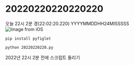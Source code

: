 # 20220220220220220
오늘 22시 2분 경(22:02:20.220) YYYYMMDDHH24MISSSSS
![Image from iOS](https://user-images.githubusercontent.com/48819383/154838887-8538ea49-fa5f-408f-877a-6c78e0b13539.jpg)

```
pip install pyfiglet

python 20220220220.py

```
2022년 22시 2분 전에 스크립트 돌리기